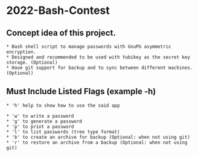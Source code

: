 # 2022-Bash-Contest

## Concept idea of this project.

    * Bash shell script to manage passwords with GnuPG asymmetric encryption.
    * Designed and recommended to be used with Yubikey as the secret key storage. (Optional)
    * Have git support for backup and to sync between different machines. (Optional)

## Must Include Listed Flags (example -h)

    * 'h' help to show how to use the said app

    * 'w' to write a password
    * 'g' to generate a password
    * 'p' to print a password
    * 'l' to list passwords (tree type format)
    * 'b' to create an archive for backup (Optional: when not using git)
    * 'r' to restore an archive from a backup (Optional: when not using git)
